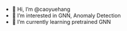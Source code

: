 - 👋 Hi, I’m @caoyuehang
- 👀 I’m interested in GNN, Anomaly Detection
- 🌱 I’m currently learning pretrained GNN


<!---
caoyuehang/caoyuehang is a ✨ special ✨ repository because its `README.md` (this file) appears on your GitHub profile.
You can click the Preview link to take a look at your changes.
--->
